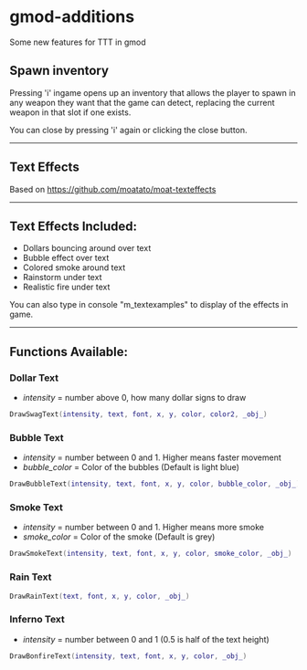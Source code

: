 # gmod-additions
Some new features for TTT in gmod

##  Spawn inventory

Pressing 'i' ingame opens up an inventory that allows the player to 
spawn in any weapon they want that the game can detect, replacing the 
current weapon in that slot if one exists.

You can close by pressing 'i' again or clicking the close button.

---

##  Text Effects

Based on https://github.com/moatato/moat-texteffects

---
## __Text Effects Included:__
* Dollars bouncing around over text
* Bubble effect over text
* Colored smoke around text
* Rainstorm under text
* Realistic fire under text

You can also type in console "m_textexamples" to display of the effects in game.

---
## __Functions Available:__  

### __Dollar Text__
* _intensity_ = number above 0, how many dollar signs to draw
```lua
DrawSwagText(intensity, text, font, x, y, color, color2, _obj_)
```

### __Bubble Text__
* _intensity_ = number between 0 and 1. Higher means faster movement
* _bubble_color_ = Color of the bubbles (Default is light blue)
```lua
DrawBubbleText(intensity, text, font, x, y, color, bubble_color, _obj_)
``` 


### __Smoke Text__
* _intensity_ = number between 0 and 1. Higher means more smoke
* _smoke_color_ = Color of the smoke (Default is grey)
```lua
DrawSmokeText(intensity, text, font, x, y, color, smoke_color, _obj_)
```


### __Rain Text__
```lua
DrawRainText(text, font, x, y, color, _obj_)
```


### __Inferno Text__
* _intensity_ = number between 0 and 1 (0.5 is half of the text height)
```lua
DrawBonfireText(intensity, text, font, x, y, color, _obj_)
```
